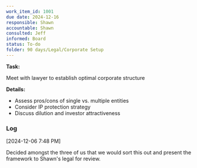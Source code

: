 ```yaml
---
work_item_id: 1001
due date: 2024-12-16
responsible: Shawn
accountable: Shawn
consulted: Jeff
informed: Board
status: To-do
folder: 90 days/Legal/Corporate Setup
---
```


**Task:**

Meet with lawyer to establish optimal corporate structure

**Details:**

- Assess pros/cons of single vs. multiple entities
- Consider IP protection strategy
- Discuss dilution and investor attractiveness

### Log

[2024-12-06 7:48 PM] 

Decided amongst the three of us that we would sort this out and present the framework to Shawn's legal for review.
